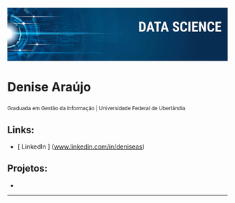 
<p align = "center">
  <img src = "banner.png">
</p>

#  Denise Araújo
<sub> Graduada em Gestão da Informação | Universidade Federal de Uberlândia </sub>


## Links:
* [ LinkedIn ] (www.linkedin.com/in/deniseas)


##  Projetos:

*  

---

